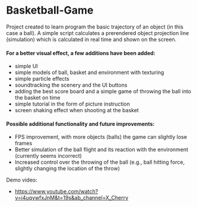 # Basketball-Game

Project created to learn program the basic trajectory of an object (in this case a ball).
A simple script calculates a prerendered object projection line (simulation) which is calculated in real time and shown on the screen.

#### For a better visual effect, a few additions have been added:
- simple UI
- simple models of ball, basket and environment with texturing
- simple particle effects
- soundtracking the scenery and the UI buttons
- adding the best score board and a simple game of throwing the ball into the basket on time
- simple tutorial in the form of picture instruction
- screen shaking effect when shooting at the basket


#### Possible additional functionality and future improvements:
- FPS improvement, with more objects (balls) the game can slightly lose frames 
- Better simulation of the ball flight and its reaction with the environment (currently seems incorrect)
- Increased control over the throwing of the ball (e.g., ball hitting force, slightly changing the location of the throw)

Demo video:
* https://www.youtube.com/watch?v=j4uqywfxJnM&t=19s&ab_channel=X_Cherry
